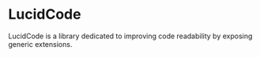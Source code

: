 # LucidCode

LucidCode is a library dedicated to improving code readability by exposing generic extensions.

